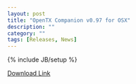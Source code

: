 ```yaml
---
layout: post
title: "OpenTX Companion v0.97 for OSX"
description: ""
category: ""
tags: [Releases, News]
---
```

{% include JB/setup %}

[Download Link](https://companion9x.googlecode.com/files/Companion9x.Mac.v.0.97.dmg)
